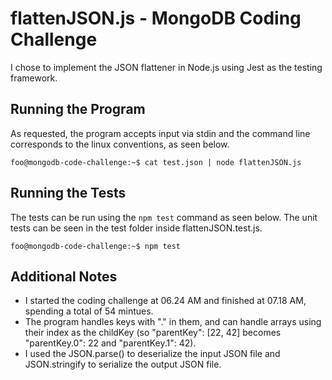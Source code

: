 # flattenJSON.js - MongoDB Coding Challenge

I chose to implement the JSON flattener in Node.js using Jest as the testing framework. 

## Running the Program

As requested, the program accepts input via stdin and the command line corresponds to the linux conventions, as seen below.

```console
foo@mongodb-code-challenge:~$ cat test.json | node flattenJSON.js
```

## Running the Tests
The tests can be run using the  `npm test`  command as seen below. The unit tests can be seen in the test folder inside flattenJSON.test.js.

```console
foo@mongodb-code-challenge:~$ npm test
```

## Additional Notes 
* I started the coding challenge at 06.24 AM and finished at 07.18 AM, spending a total of 54 mintues.  
* The program handles keys with "." in them, and can handle arrays using their index as the childKey (so "parentKey": [22, 42] becomes "parentKey.0": 22 and "parentKey.1": 42).
* I used the JSON.parse() to deserialize the input JSON file and JSON.stringify to serialize the output JSON file.  